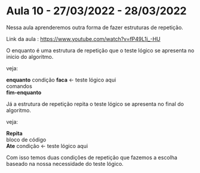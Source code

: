 # Aula 10 - 27/03/2022 - 28/03/2022

Nessa aula aprenderemos outra forma de fazer estruturas de repetição.

Link da aula : https://www.youtube.com/watch?v=fP49L1i_-HU

O enquanto é uma estrutura de repetição que o teste lógico se apresenta no inicio do algoritmo.

veja:

**enquanto** condição **faca**  <- teste lógico aqui  
    comandos   
**fim-enquanto**  

Já a estrutura de repetição repita o teste lógico se apresenta no final do algoritmo.

veja:

**Repita**  
    bloco de código  
**Ate** condição <- teste lógico aqui

Com isso temos duas condições de repetição que fazemos a escolha baseado na nossa necessidade do teste lógico.


